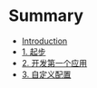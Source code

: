 # Summary

* [Introduction](README.md)
* [1. 起步](content/start.md)
* [2. 开发第一个应用](content/project.md)
* [3. 自定义配置](content/customize.md)

